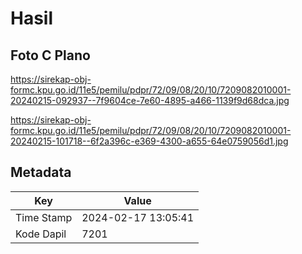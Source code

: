 # Hasil

## Foto C Plano

https://sirekap-obj-formc.kpu.go.id/11e5/pemilu/pdpr/72/09/08/20/10/7209082010001-20240215-092937--7f9604ce-7e60-4895-a466-1139f9d68dca.jpg

https://sirekap-obj-formc.kpu.go.id/11e5/pemilu/pdpr/72/09/08/20/10/7209082010001-20240215-101718--6f2a396c-e369-4300-a655-64e0759056d1.jpg


## Metadata

| Key        | Value               |
| ---------- | ------------------- |
| Time Stamp | 2024-02-17 13:05:41 |
| Kode Dapil | 7201                |



